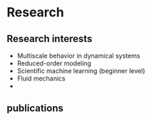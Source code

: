 # Research

## Research interests
- Multiscale behavior in dynamical systems
- Reduced-order modeling
- Scientific machine learning (beginner level)
- Fluid mechanics
- 
## publications
